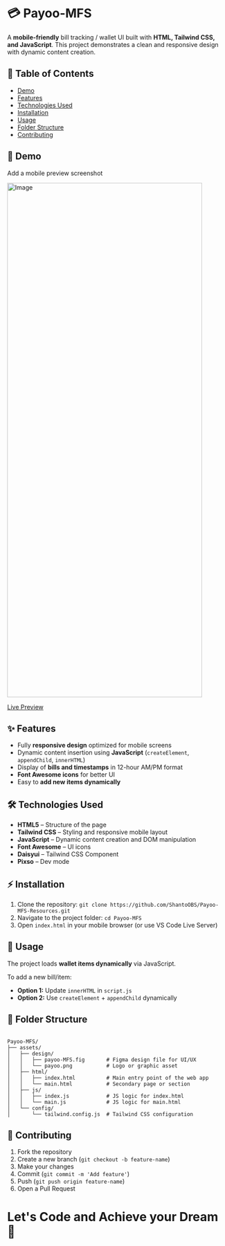 <h1>💳 Payoo-MFS</h1>
<p>A <strong>mobile-friendly</strong> bill tracking / wallet UI built with <strong>HTML, Tailwind CSS, and JavaScript</strong>. This project demonstrates a clean and responsive design with dynamic content creation.</p>

<h2>📑 Table of Contents</h2>
<ul>
  <li><a href="#demo">Demo</a></li>
  <li><a href="#features">Features</a></li>
  <li><a href="#technologies-used">Technologies Used</a></li>
  <li><a href="#installation">Installation</a></li>
  <li><a href="#usage">Usage</a></li>
  <li><a href="#folder-structure">Folder Structure</a></li>
  <li><a href="#contributing">Contributing</a></li>
</ul>

<h2 id="demo">📱 Demo</h2>
<p>Add a mobile preview screenshot</p>
<img id="mobile-screenshot" width="450" height="1189" alt="Image" src="https://github.com/user-attachments/assets/63b2e67a-3f17-4fc9-9250-d604d5adc0c5" />
<p><a href="https://shantoobs.github.io/Payoo-MFS-Resources/" target="_blank">Live Preview</a></p>

<h2 id="features">✨ Features</h2>
<ul>
  <li>Fully <strong>responsive design</strong> optimized for mobile screens</li>
  <li>Dynamic content insertion using <strong>JavaScript</strong> (<code>createElement</code>, <code>appendChild</code>, <code>innerHTML</code>)</li>
  <li>Display of <strong>bills and timestamps</strong> in 12-hour AM/PM format</li>
  <li><strong>Font Awesome icons</strong> for better UI</li>
  <li>Easy to <strong>add new items dynamically</strong></li>
</ul>

<h2 id="technologies-used">🛠️ Technologies Used</h2>
<ul>
  <li><strong>HTML5</strong> – Structure of the page</li>
  <li><strong>Tailwind CSS</strong> – Styling and responsive mobile layout</li>
  <li><strong>JavaScript</strong> – Dynamic content creation and DOM manipulation</li>
  <li><strong>Font Awesome</strong> – UI icons</li>
  <li><strong>Daisyui</strong> – Tailwind CSS Component</li>
  <li><strong>Pixso</strong> – Dev mode</li>
</ul>

<h2 id="installation">⚡ Installation</h2>
<ol>
  <li>Clone the repository: <code>git clone https://github.com/ShantoOBS/Payoo-MFS-Resources.git</code></li>
  <li>Navigate to the project folder: <code>cd Payoo-MFS</code></li>
  <li>Open <code>index.html</code> in your mobile browser (or use VS Code Live Server)</li>
</ol>

<h2 id="usage">🚀 Usage</h2>
<p>The project loads <strong>wallet items dynamically</strong> via JavaScript.</p>
<p>To add a new bill/item:</p>
<ul>
  <li><strong>Option 1:</strong> Update <code>innerHTML</code> in <code>script.js</code></li>
  <li><strong>Option 2:</strong> Use <code>createElement</code> + <code>appendChild</code> dynamically</li>
</ul>

<h2 id="folder-structure">📂 Folder Structure</h2>
<pre><code>
Payoo-MFS/
├── assets/
│   ├── design/
│   │   ├── payoo-MFS.fig       # Figma design file for UI/UX
│   │   └── payoo.png           # Logo or graphic asset
│   ├── html/
│   │   ├── index.html          # Main entry point of the web app
│   │   └── main.html           # Secondary page or section
│   ├── js/
│   │   ├── index.js            # JS logic for index.html
│   │   └── main.js             # JS logic for main.html
│   └── config/
│       └── tailwind.config.js  # Tailwind CSS configuration
</code></pre>

<h2 id="contributing">🤝 Contributing</h2>
<ol>
  <li>Fork the repository</li>
  <li>Create a new branch (<code>git checkout -b feature-name</code>)</li>
  <li>Make your changes</li>
  <li>Commit (<code>git commit -m 'Add feature'</code>)</li>
  <li>Push (<code>git push origin feature-name</code>)</li>
  <li>Open a Pull Request</li>
</ol>

# Let's Code and Achieve your Dream 🎯
